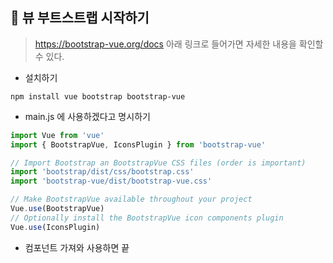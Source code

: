 📌 뷰 부트스트랩 시작하기
-
> <https://bootstrap-vue.org/docs> 아래 링크로 들어가면 자세한 내용을 확인할 수 있다.
* 설치하기
```text
npm install vue bootstrap bootstrap-vue
```

* main.js 에 사용하겠다고 명시하기
```javascript
import Vue from 'vue'
import { BootstrapVue, IconsPlugin } from 'bootstrap-vue'

// Import Bootstrap an BootstrapVue CSS files (order is important)
import 'bootstrap/dist/css/bootstrap.css'
import 'bootstrap-vue/dist/bootstrap-vue.css'

// Make BootstrapVue available throughout your project
Vue.use(BootstrapVue)
// Optionally install the BootstrapVue icon components plugin
Vue.use(IconsPlugin)
```

* 컴포넌트 가져와 사용하면 끝
